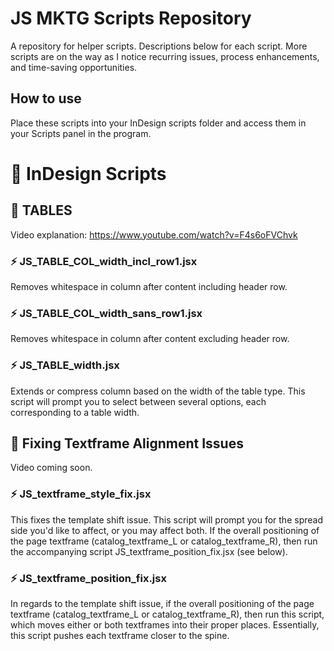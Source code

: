 # JS MKTG Scripts Repository

A repository for helper scripts. Descriptions below for each script. More scripts are on the way as I notice recurring issues, process enhancements, and time-saving opportunities.

## How to use
Place these scripts into your InDesign scripts folder and access them in your Scripts panel in the program.


# 🚀 InDesign Scripts


## 📁 TABLES
Video explanation: https://www.youtube.com/watch?v=F4s6oFVChvk

### ⚡️ JS_TABLE_COL_width_incl_row1.jsx
Removes whitespace in column after content including header row.

### ⚡️ JS_TABLE_COL_width_sans_row1.jsx
Removes whitespace in column after content excluding header row.

### ⚡️ JS_TABLE_width.jsx
Extends or compress column based on the width of the table type. This script will prompt you to select between several options, each corresponding to a table width. 


## 📁 Fixing Textframe Alignment Issues
Video coming soon.

### ⚡️ JS_textframe_style_fix.jsx
This fixes the template shift issue. This script will prompt you for the spread side you'd like to affect, or you may affect both. If the overall positioning of the page textframe (catalog_textframe_L or catalog_textframe_R), then run the accompanying script JS_textframe_position_fix.jsx (see below).

### ⚡️ JS_textframe_position_fix.jsx
In regards to the template shift issue, if the overall positioning of the page textframe (catalog_textframe_L or catalog_textframe_R), then run this script, which moves either or both textframes into their proper places. Essentially, this script pushes each textframe closer to the spine.
